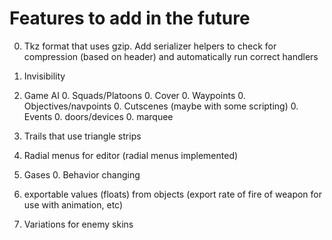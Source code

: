 
Features to add in the future
=============================

0. Tkz format that uses gzip. Add serializer helpers to check for compression (based on header) and automatically run correct handlers

0. Invisibility

0. Game AI
	0. Squads/Platoons
	0. Cover
	0. Waypoints
	0. Objectives/navpoints
	0. Cutscenes (maybe with some scripting)
	0. Events
	0. doors/devices
	0. marquee

0. Trails that use triangle strips

0. Radial menus for editor (radial menus implemented)

0. Gases
	0. Behavior changing

0. exportable values (floats) from objects (export rate of fire of weapon for use with animation, etc)

0. Variations for enemy skins